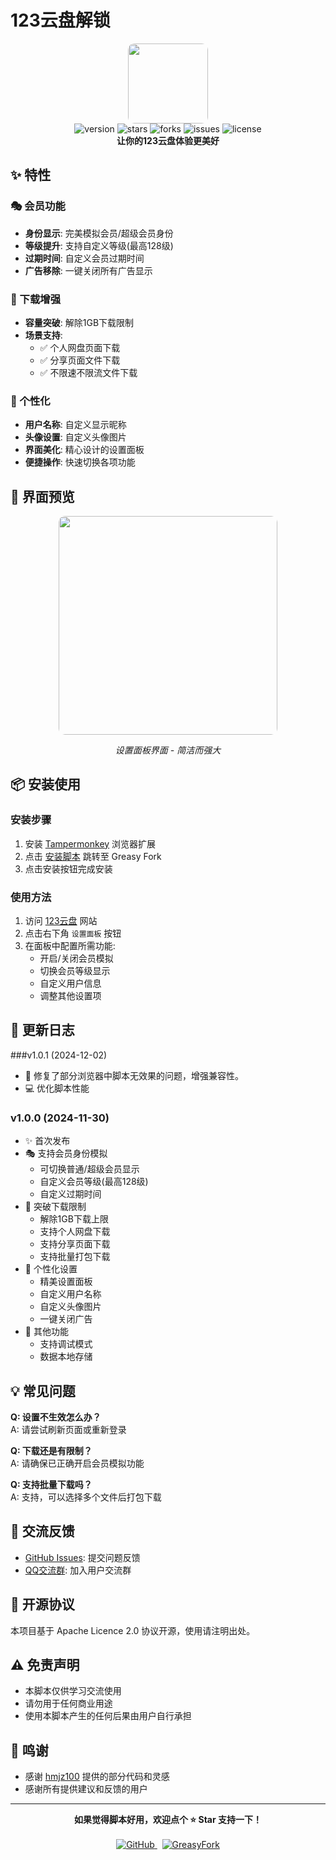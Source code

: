 # 123云盘解锁

<div align="center">
    <img src="https://raw.gitmirror.com/QingJ01/123pan_unlock/refs/heads/main/icon.ico" width="128px" style="border-radius: 10px"/>
    <br>
    <img src="https://img.shields.io/badge/version-1.0.1-blue?style=flat-square" alt="version">
    <img src="https://img.shields.io/github/stars/QingJ01/123pan_unlock?style=flat-square" alt="stars">
    <img src="https://img.shields.io/github/forks/QingJ01/123pan_unlock?style=flat-square" alt="forks">
    <img src="https://img.shields.io/github/issues/QingJ01/123pan_unlock?style=flat-square" alt="issues">
    <img src="https://img.shields.io/github/license/QingJ01/123pan_unlock?style=flat-square" alt="license">
    <br>
    <b>让你的123云盘体验更美好</b>
</div>

## ✨ 特性

### 🎭 会员功能
- **身份显示**: 完美模拟会员/超级会员身份
- **等级提升**: 支持自定义等级(最高128级)
- **过期时间**: 自定义会员过期时间
- **广告移除**: 一键关闭所有广告显示

### 🚀 下载增强
- **容量突破**: 解除1GB下载限制
- **场景支持**: 
  - ✅ 个人网盘页面下载
  - ✅ 分享页面文件下载
  - ✅ 不限速不限流文件下载

### 🎨 个性化
- **用户名称**: 自定义显示昵称
- **头像设置**: 自定义头像图片
- **界面美化**: 精心设计的设置面板
- **便捷操作**: 快速切换各项功能

## 🌈 界面预览

<div align="center">
    <img src="https://raw.gitmirror.com/QingJ01/123pan_unlock/refs/heads/main/PanelView.png" width="350px" style="border-radius: 10px"/>
    <p><i>设置面板界面 - 简洁而强大</i></p>
</div>

## 📦 安装使用

### 安装步骤
1. 安装 [Tampermonkey](https://www.tampermonkey.net/) 浏览器扩展
2. 点击 [安装脚本](https://greasyfork.org/zh-CN/scripts/519353-123%E4%BA%91%E7%9B%98%E8%A7%A3%E9%94%81) 跳转至 Greasy Fork
3. 点击安装按钮完成安装

### 使用方法
1. 访问 [123云盘](https://www.123pan.com) 网站
2. 点击右下角 `设置面板` 按钮
3. 在面板中配置所需功能:
   - 开启/关闭会员模拟
   - 切换会员等级显示
   - 自定义用户信息
   - 调整其他设置项

## 🔄 更新日志

###v1.0.1 (2024-12-02) 
- 🐛 修复了部分浏览器中脚本无效果的问题，增强兼容性。
- 💻 优化脚本性能

### v1.0.0 (2024-11-30)
- ✨ 首次发布
- 🎭 支持会员身份模拟
  - 可切换普通/超级会员显示
  - 自定义会员等级(最高128级)
  - 自定义过期时间
- 🚀 突破下载限制
  - 解除1GB下载上限
  - 支持个人网盘下载
  - 支持分享页面下载
  - 支持批量打包下载
- 🎨 个性化设置
  - 精美设置面板
  - 自定义用户名称
  - 自定义头像图片
  - 一键关闭广告
- 🔧 其他功能
  - 支持调试模式
  - 数据本地存储

## 💡 常见问题

**Q: 设置不生效怎么办？**  
A: 请尝试刷新页面或重新登录

**Q: 下载还是有限制？**  
A: 请确保已正确开启会员模拟功能

**Q: 支持批量下载吗？**  
A: 支持，可以选择多个文件后打包下载

## 🤝 交流反馈

- [GitHub Issues](https://github.com/QingJ01/123pan_unlock/issues): 提交问题反馈
- [QQ交流群](https://qm.qq.com/cgi-bin/qm/qr?k=7j_1SXC6SUlOKqHfqVk2YMPrWSdf5Js7&jump_from=webapi&authKey=ih1vlkxMeQc9CxE18GjR2WN0x85OQoP7jB78/3UzeJ4hvXw3+eSUNeRMjHjS24lT): 加入用户交流群

## 📝 开源协议

本项目基于 Apache Licence 2.0 协议开源，使用请注明出处。

## ⚠️ 免责声明

- 本脚本仅供学习交流使用
- 请勿用于任何商业用途
- 使用本脚本产生的任何后果由用户自行承担

## 🙏 鸣谢

- 感谢 [hmjz100](https://github.com/hmjz100) 提供的部分代码和灵感
- 感谢所有提供建议和反馈的用户

---

<div align="center">
    <b>如果觉得脚本好用，欢迎点个 ⭐ Star 支持一下！</b>
    <br><br>
    <a href="https://github.com/QingJ01/123pan_unlock">
        <img src="https://img.shields.io/badge/GitHub-项目主页-brightgreen?style=for-the-badge&logo=github" alt="GitHub">
    </a>
    &nbsp;
<a href="https://greasyfork.org/zh-CN/scripts/519353-123%E4%BA%91%E7%9B%98%E8%A7%A3%E9%94%81">
<img src="https://img.shields.io/badge/GreasyFork-脚本安装-orange?style=for-the-badge&logo=tampermonkey" alt="GreasyFork">
</a>
</div>
